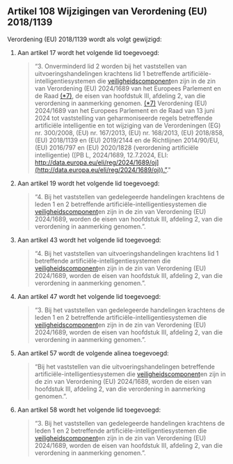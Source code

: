 ## Artikel 108 Wijzigingen van Verordening (EU) 2018/1139

Verordening (EU) 2018/1139 wordt als volgt gewijzigd:
1. Aan artikel 17 wordt het volgende lid toegevoegd:
   > “3. Onverminderd lid 2 worden bij het vaststellen van uitvoeringshandelingen krachtens lid 1 betreffende artificiële-intelligentiesystemen die [veiligheidscomponent](a3.md#^veiligheidscomponent)en zijn in de zin van Verordening (EU) 2024/1689 van het Europees Parlement en de Raad [(\*7)](#ntr*7-L_202401689NL.000101-E0064), de eisen van hoofdstuk III, afdeling 2, van die verordening in aanmerking genomen.
    [(\*7)](#ntc*7-L_202401689NL.000101-E0064) Verordening (EU) 2024/1689 van het Europees Parlement en de Raad van 13 juni 2024 tot vaststelling van geharmoniseerde regels betreffende artificiële intelligentie en tot wijziging van de Verordeningen (EG) nr. 300/2008, (EU) nr. 167/2013, (EU) nr. 168/2013, (EU) 2018/858, (EU) 2018/1139 en (EU) 2019/2144 en de Richtlijnen 2014/90/EU, (EU) 2016/797 en (EU) 2020/1828 (verordening artificiële intelligentie) ([PB L, 2024/1689, 12.7.2024, ELI: http://data.europa.eu/eli/reg/2024/1689/oj](http://data.europa.eu/eli/reg/2024/1689/oj)).”."
2. Aan artikel 19 wordt het volgende lid toegevoegd:
   > “4. Bij het vaststellen van gedelegeerde handelingen krachtens de leden 1 en 2 betreffende artificiële-intelligentiesystemen die [veiligheidscomponent](a3.md#^veiligheidscomponent)en zijn in de zin van Verordening (EU) 2024/1689, worden de eisen van hoofdstuk III, afdeling 2, van die verordening in aanmerking genomen.”.
3. Aan artikel 43 wordt het volgende lid toegevoegd:
   > “4. Bij het vaststellen van uitvoeringshandelingen krachtens lid 1 betreffende artificiële-intelligentiesystemen die [veiligheidscomponent](a3.md#^veiligheidscomponent)en zijn in de zin van Verordening (EU) 2024/1689, worden de eisen van hoofdstuk III, afdeling 2, van die verordening in aanmerking genomen.”.
4. Aan artikel 47 wordt het volgende lid toegevoegd:
   > “3. Bij het vaststellen van gedelegeerde handelingen krachtens de leden 1 en 2 betreffende artificiële-intelligentiesystemen die [veiligheidscomponent](a3.md#^veiligheidscomponent)en zijn in de zin van Verordening (EU) 2024/1689, worden de eisen van hoofdstuk III, afdeling 2, van die verordening in aanmerking genomen.”.
5. Aan artikel 57 wordt de volgende alinea toegevoegd:
   >“Bij het vaststellen van die uitvoeringshandelingen betreffende artificiële-intelligentiesystemen die [veiligheidscomponent](a3.md#^veiligheidscomponent)en zijn in de zin van Verordening (EU) 2024/1689, worden de eisen van hoofdstuk III, afdeling 2, van die verordening in aanmerking genomen.”.
6) Aan artikel 58 wordt het volgende lid toegevoegd:
   > “3. Bij het vaststellen van gedelegeerde handelingen krachtens de leden 1 en 2 betreffende artificiële-intelligentiesystemen die [veiligheidscomponent](a3.md#^veiligheidscomponent)en zijn in de zin van Verordening (EU) 2024/1689, worden de eisen van hoofdstuk III, afdeling 2, van die verordening in aanmerking genomen.”.